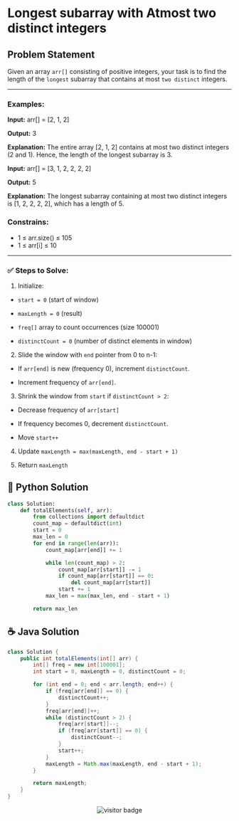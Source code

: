 # **Longest subarray with Atmost two distinct integers**


## Problem Statement
Given an array `arr[]` consisting of positive integers, your task is to find the length of the `longest` subarray that contains at most `two distinct` integers.

---

### **Examples:**

**Input:** arr[] = [2, 1, 2]

**Output:** 3

**Explanation:** The entire array [2, 1, 2] contains at most two distinct integers (2 and 1). Hence, the length of the longest subarray is 3.

**Input:** arr[] = [3, 1, 2, 2, 2, 2]

**Output:** 5

**Explanation:** The longest subarray containing at most two distinct integers is [1, 2, 2, 2, 2], which has a length of 5.


### **Constrains:**

- 1 ≤ arr.size() ≤ 105
- 1 ≤ arr[i] ≤ 10

---

### **✅ Steps to Solve:**

1. Initialize:

  - `start = 0` (start of window)

  - `maxLength = 0` (result)

  - `freq[]` array to count occurrences (size 100001)

  - `distinctCount = 0` (number of distinct elements in window)

2. Slide the window with `end` pointer from 0 to n-1:

  - If `arr[end]` is new (frequency 0), increment `distinctCount`.

  - Increment frequency of `arr[end]`.

3. Shrink the window from `start` if `distinctCount > 2`:

  - Decrease frequency of `arr[start]`

  - If frequency becomes 0, decrement `distinctCount`.

  - Move `start++`

4. Update `maxLength = max(maxLength, end - start + 1)`

5. Return `maxLength`




## 🐍 Python Solution

```python
class Solution:
    def totalElements(self, arr):
        from collections import defaultdict
        count_map = defaultdict(int)
        start = 0
        max_len = 0
        for end in range(len(arr)):
            count_map[arr[end]] += 1

            while len(count_map) > 2:
                count_map[arr[start]] -= 1
                if count_map[arr[start]] == 0:
                    del count_map[arr[start]]
                start += 1
            max_len = max(max_len, end - start + 1)

        return max_len


```
## ☕️ Java Solution

```java
class Solution {
    public int totalElements(int[] arr) {
        int[] freq = new int[100001]; 
        int start = 0, maxLength = 0, distinctCount = 0;

        for (int end = 0; end < arr.length; end++) {
            if (freq[arr[end]] == 0) {
                distinctCount++;
            }
            freq[arr[end]]++;
            while (distinctCount > 2) {
                freq[arr[start]]--;
                if (freq[arr[start]] == 0) {
                    distinctCount--;
                }
                start++;
            }
            maxLength = Math.max(maxLength, end - start + 1);
        }

        return maxLength;
    }
}


```
<p align="center">
  <img src="https://visitor-badge.laobi.icu/badge?page_id=second-largest-problem" alt="visitor badge"/>

</p>
